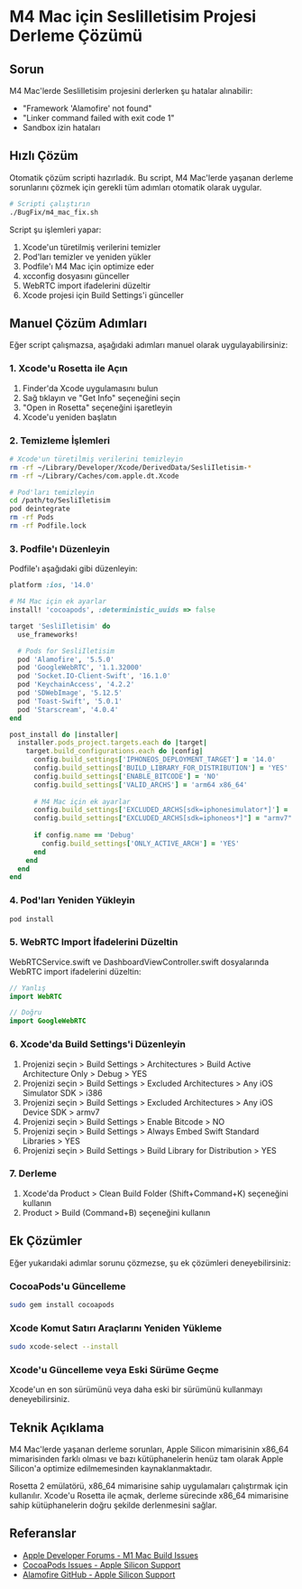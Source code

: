 # M4 Mac için SesliIletisim Projesi Derleme Çözümü

## Sorun

M4 Mac'lerde SesliIletisim projesini derlerken şu hatalar alınabilir:
- "Framework 'Alamofire' not found"
- "Linker command failed with exit code 1"
- Sandbox izin hataları

## Hızlı Çözüm

Otomatik çözüm scripti hazırladık. Bu script, M4 Mac'lerde yaşanan derleme sorunlarını çözmek için gerekli tüm adımları otomatik olarak uygular.

```bash
# Scripti çalıştırın
./BugFix/m4_mac_fix.sh
```

Script şu işlemleri yapar:
1. Xcode'un türetilmiş verilerini temizler
2. Pod'ları temizler ve yeniden yükler
3. Podfile'ı M4 Mac için optimize eder
4. xcconfig dosyasını günceller
5. WebRTC import ifadelerini düzeltir
6. Xcode projesi için Build Settings'i günceller

## Manuel Çözüm Adımları

Eğer script çalışmazsa, aşağıdaki adımları manuel olarak uygulayabilirsiniz:

### 1. Xcode'u Rosetta ile Açın

1. Finder'da Xcode uygulamasını bulun
2. Sağ tıklayın ve "Get Info" seçeneğini seçin
3. "Open in Rosetta" seçeneğini işaretleyin
4. Xcode'u yeniden başlatın

### 2. Temizleme İşlemleri

```bash
# Xcode'un türetilmiş verilerini temizleyin
rm -rf ~/Library/Developer/Xcode/DerivedData/SesliIletisim-*
rm -rf ~/Library/Caches/com.apple.dt.Xcode

# Pod'ları temizleyin
cd /path/to/SesliIletisim
pod deintegrate
rm -rf Pods
rm -rf Podfile.lock
```

### 3. Podfile'ı Düzenleyin

Podfile'ı aşağıdaki gibi düzenleyin:

```ruby
platform :ios, '14.0'

# M4 Mac için ek ayarlar
install! 'cocoapods', :deterministic_uuids => false

target 'SesliIletisim' do
  use_frameworks!

  # Pods for SesliIletisim
  pod 'Alamofire', '5.5.0'
  pod 'GoogleWebRTC', '1.1.32000'
  pod 'Socket.IO-Client-Swift', '16.1.0'
  pod 'KeychainAccess', '4.2.2'
  pod 'SDWebImage', '5.12.5'
  pod 'Toast-Swift', '5.0.1'
  pod 'Starscream', '4.0.4'
end

post_install do |installer|
  installer.pods_project.targets.each do |target|
    target.build_configurations.each do |config|
      config.build_settings['IPHONEOS_DEPLOYMENT_TARGET'] = '14.0'
      config.build_settings['BUILD_LIBRARY_FOR_DISTRIBUTION'] = 'YES'
      config.build_settings['ENABLE_BITCODE'] = 'NO'
      config.build_settings['VALID_ARCHS'] = 'arm64 x86_64'
      
      # M4 Mac için ek ayarlar
      config.build_settings['EXCLUDED_ARCHS[sdk=iphonesimulator*]'] = 'i386'
      config.build_settings["EXCLUDED_ARCHS[sdk=iphoneos*]"] = "armv7"
      
      if config.name == 'Debug'
        config.build_settings['ONLY_ACTIVE_ARCH'] = 'YES'
      end
    end
  end
end
```

### 4. Pod'ları Yeniden Yükleyin

```bash
pod install
```

### 5. WebRTC Import İfadelerini Düzeltin

WebRTCService.swift ve DashboardViewController.swift dosyalarında WebRTC import ifadelerini düzeltin:

```swift
// Yanlış
import WebRTC

// Doğru
import GoogleWebRTC
```

### 6. Xcode'da Build Settings'i Düzenleyin

1. Projenizi seçin > Build Settings > Architectures > Build Active Architecture Only > Debug > YES
2. Projenizi seçin > Build Settings > Excluded Architectures > Any iOS Simulator SDK > i386
3. Projenizi seçin > Build Settings > Excluded Architectures > Any iOS Device SDK > armv7
4. Projenizi seçin > Build Settings > Enable Bitcode > NO
5. Projenizi seçin > Build Settings > Always Embed Swift Standard Libraries > YES
6. Projenizi seçin > Build Settings > Build Library for Distribution > YES

### 7. Derleme

1. Xcode'da Product > Clean Build Folder (Shift+Command+K) seçeneğini kullanın
2. Product > Build (Command+B) seçeneğini kullanın

## Ek Çözümler

Eğer yukarıdaki adımlar sorunu çözmezse, şu ek çözümleri deneyebilirsiniz:

### CocoaPods'u Güncelleme

```bash
sudo gem install cocoapods
```

### Xcode Komut Satırı Araçlarını Yeniden Yükleme

```bash
sudo xcode-select --install
```

### Xcode'u Güncelleme veya Eski Sürüme Geçme

Xcode'un en son sürümünü veya daha eski bir sürümünü kullanmayı deneyebilirsiniz.

## Teknik Açıklama

M4 Mac'lerde yaşanan derleme sorunları, Apple Silicon mimarisinin x86_64 mimarisinden farklı olması ve bazı kütüphanelerin henüz tam olarak Apple Silicon'a optimize edilmemesinden kaynaklanmaktadır.

Rosetta 2 emülatörü, x86_64 mimarisine sahip uygulamaları çalıştırmak için kullanılır. Xcode'u Rosetta ile açmak, derleme sürecinde x86_64 mimarisine sahip kütüphanelerin doğru şekilde derlenmesini sağlar.

## Referanslar

- [Apple Developer Forums - M1 Mac Build Issues](https://developer.apple.com/forums/thread/677180)
- [CocoaPods Issues - Apple Silicon Support](https://github.com/CocoaPods/CocoaPods/issues/10220)
- [Alamofire GitHub - Apple Silicon Support](https://github.com/Alamofire/Alamofire/issues/3500) 